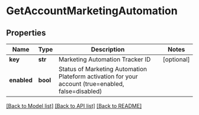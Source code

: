 # GetAccountMarketingAutomation

## Properties
Name | Type | Description | Notes
------------ | ------------- | ------------- | -------------
**key** | **str** | Marketing Automation Tracker ID | [optional] 
**enabled** | **bool** | Status of Marketing Automation Plateform activation for your account (true&#x3D;enabled, false&#x3D;disabled) | 

[[Back to Model list]](../README.md#documentation-for-models) [[Back to API list]](../README.md#documentation-for-api-endpoints) [[Back to README]](../README.md)



